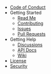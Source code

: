 - [Code of Conduct](https://github.com/keithboice/kb/CODE_OF_CONDUCT.md)
- Getting Started
  - [Read Me](https://github.com/keithboice/kb/README.md)
  - [Contributing](https://github.com/keithboice/kb/CONTRIBUTING.md)
  - [Issues](https://github.com/keithboice/kb/issues)
  - [Pull Requests](https://github.com/keithboice/kb/pulls)
- Getting Help
  - [Discussions](https://github.com/keithboice/kb/discussions)
  - [API Docs](https://github.com/keithboice/kb/docs)
  - [Wiki](https://github.com/keithboice/kb/wiki)
- [License](https://github.com/keithboice/kb/LICENSE)
- [Security](https://github.com/keithboice/kb/SECURITY.md)
